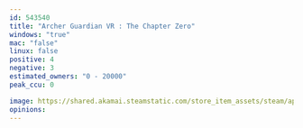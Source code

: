 ```yaml
---
id: 543540
title: "Archer Guardian VR : The Chapter Zero"
windows: "true"
mac: "false"
linux: false
positive: 4
negative: 3
estimated_owners: "0 - 20000"
peak_ccu: 0

image: https://shared.akamai.steamstatic.com/store_item_assets/steam/apps/543540/header.jpg?t=1581607858
opinions:
---
```

